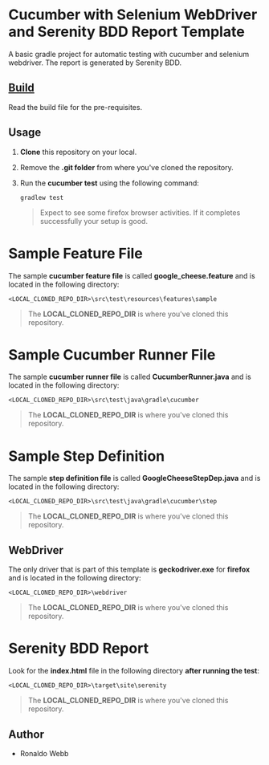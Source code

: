 # Cucumber with Selenium WebDriver and Serenity BDD Report Template

A basic gradle project for automatic testing with cucumber and selenium webdriver. The report is generated by Serenity BDD.

## [Build](BUILD.md)

Read the build file for the pre-requisites.

## Usage

1. **Clone** this repository on your local.

2. Remove the **.git folder** from where you've cloned the repository.

3. Run the **cucumber test** using the following command:

   ```
   gradlew test
   ```

   > Expect to see some firefox browser activities. If it completes successfully your setup is good.
   

# Sample Feature File

The sample **cucumber feature file** is called **google_cheese.feature** and is located in the following directory:

```
<LOCAL_CLONED_REPO_DIR>\src\test\resources\features\sample
```

> The **LOCAL_CLONED_REPO_DIR** is where you've cloned this repository.

# Sample Cucumber Runner File

The sample **cucumber runner file** is called **CucumberRunner.java** and is located in the following directory:

```
<LOCAL_CLONED_REPO_DIR>\src\test\java\gradle\cucumber
```

> The **LOCAL_CLONED_REPO_DIR** is where you've cloned this repository.

# Sample Step Definition

The sample **step definition file** is called **GoogleCheeseStepDep.java** and is located in the following directory:

```
<LOCAL_CLONED_REPO_DIR>\src\test\java\gradle\cucumber\step
```

> The **LOCAL_CLONED_REPO_DIR** is where you've cloned this repository.

## WebDriver

The only driver that is part of this template is **geckodriver.exe** for **firefox** and is located in the following directory:

```
<LOCAL_CLONED_REPO_DIR>\webdriver
```

> The **LOCAL_CLONED_REPO_DIR** is where you've cloned this repository.

# Serenity BDD Report

Look for the **index.html** file in the following directory **after running the test**:

```
<LOCAL_CLONED_REPO_DIR>\target\site\serenity
```

> The **LOCAL_CLONED_REPO_DIR** is where you've cloned this repository.

## Author

* Ronaldo Webb

